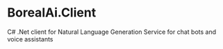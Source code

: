 # BorealAi.Client
C# .Net client for Natural Language Generation Service for chat bots and voice assistants
